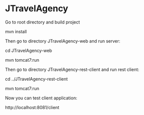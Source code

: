 JTravelAgency
=============

Go to root directory and build project

mvn install

Then go to directory JTravelAgency-web and run server:

cd JTravelAgency-web

mvn tomcat7:run

Then go to directory JTravelAgency-rest-client and run rest client:

cd ../JTravelAgency-rest-client

mvn tomcat7:run

Now you can test client application:

http://localhost:8081/client

